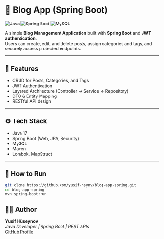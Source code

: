 # 📰 Blog App (Spring Boot)
![Java](https://img.shields.io/badge/Java-17-orange?logo=java)
![Spring Boot](https://img.shields.io/badge/Spring%20Boot-3.x-green?logo=springboot)
![MySQL](https://img.shields.io/badge/MySQL-Database-blue?logo=mysql)


A simple **Blog Management Application** built with **Spring Boot** and **JWT authentication**.  
Users can create, edit, and delete posts, assign categories and tags, and securely access protected endpoints.

---

## 🚀 Features
- CRUD for Posts, Categories, and Tags  
- JWT Authentication  
- Layered Architecture (Controller → Service → Repository)  
- DTO & Entity Mapping  
- RESTful API design  

---

## ⚙️ Tech Stack
- Java 17  
- Spring Boot (Web, JPA, Security)  
- MySQL  
- Maven  
- Lombok, MapStruct  

---

## 🧰 How to Run
```bash
git clone https://github.com/yusif-hsynv/blog-app-spring.git
cd blog-app-spring
mvn spring-boot:run
```

## 👨‍💻 Author  
**Yusif Hüseynov**  
*Java Developer | Spring Boot | REST APIs*  
[GitHub Profile](https://github.com/yusif-hsynv)

